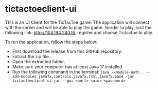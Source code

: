 # tictactoeclient-ui

This is an UI Client for the TicTacToe game. The application will connect with the server and will be able to play the game.
Inorder to play, visit the following link: http://104.194.240.16, register and choose Tictactoe to play.

To run the application, follow the steps below:
- First download the release from this GitHub repository.
- Extract the zip file.
- Open the extracted folder.
- Make sure your computer has at least Java 17 installed.
- Run the following command in the terminal: `java --module-path . --add-modules javafx.controls,javafx.fxml,javafx.base -jar tictactoeclient-ui.jar --gui <port> <uid> <password>`
